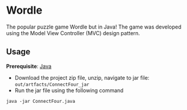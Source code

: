# Wordle
The popular puzzle game Wordle but in Java! The game was developed using the Model View Controller (MVC) design pattern. 

## Usage
**Prerequisite**: [Java](https://www.java.com/download/ie_manual.jsp)
- Download the project zip file, unzip, navigate to jar file: 
``
out/artfacts/ConnectFour_jar
``
- Run the jar file using the following command
```
java -jar ConnectFour.java
```
